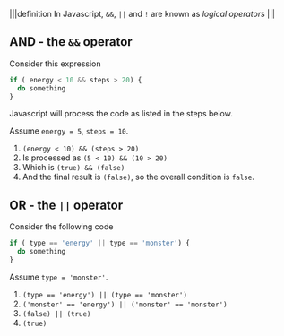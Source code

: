 |||definition
In Javascript, `&&`, `||` and `!` are known as *logical operators*
|||

## AND - the `&&` operator
Consider this expression

```javascript
if ( energy < 10 && steps > 20) {
  do something
}
```

Javascript will process the code as listed in the steps below. 

Assume `energy = 5`, `steps = 10`.

1. `(energy < 10) && (steps > 20)`
1. Is processed as `(5 < 10) && (10 > 20)`
1. Which is `(true) && (false)`
1. And the final result is `(false)`, so the overall condition is `false`.

## OR - the `||` operator
Consider the following code

```javascript
if ( type == 'energy' || type == 'monster') {
  do something
}
```

Assume `type = 'monster'`.

1. `(type == 'energy') || (type == 'monster')`
1. `('monster' == 'energy') || ('monster' == 'monster')`
1. `(false) || (true)`
1. `(true)`

